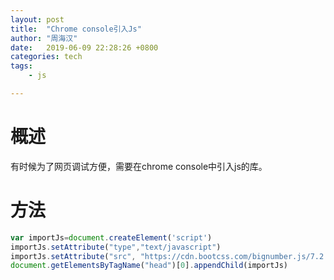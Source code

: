 ```yaml
---
layout: post
title:  "Chrome console引入Js"
author: "周海汉"
date:   2019-06-09 22:28:26 +0800
categories: tech
tags:
    - js

---
```


# 概述
有时候为了网页调试方便，需要在chrome console中引入js的库。


# 方法
```js
var importJs=document.createElement('script') 
importJs.setAttribute("type","text/javascript") 
importJs.setAttribute("src", "https://cdn.bootcss.com/bignumber.js/7.2.1/bignumber.js")
document.getElementsByTagName("head")[0].appendChild(importJs)
```


